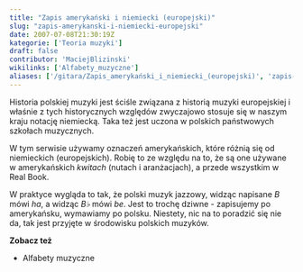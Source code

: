 ```yaml
---
title: "Zapis amerykański i niemiecki (europejski)"
slug: "zapis-amerykanski-i-niemiecki-europejski"
date: 2007-07-08T21:30:19Z
kategorie: ['Teoria muzyki']
draft: false
contributor: 'MaciejBlizinski'
wikilinks: ['Alfabety_muzyczne']
aliases: ['/gitara/Zapis_amerykański_i_niemiecki_(europejski)', 'zapis-amerykański-i-niemiecki-europejski']
---
```

Historia polskiej muzyki jest ściśle związana z historią muzyki
europejskiej i właśnie z tych historycznych względów zwyczajowo stosuje
się w naszym kraju notację niemiecką. Taka też jest uczona w polskich
państwowych szkołach muzycznych.

W tym serwisie używamy oznaczeń amerykańskich, które różnią się od
niemieckich (europejskich). Robię to ze względu na to, że są one używane
w amerykańskich *kwitach* (nutach i aranżacjach), a przede wszystkim w
Real Book.

W praktyce wygląda to tak, że polski muzyk jazzowy, widząc napisane *B*
mówi *ha*, a widząc *B♭* mówi *be*. Jest to trochę dziwne - zapisujemy
po amerykańsku, wymawiamy po polsku. Niestety, nic na to poradzić się
nie da, tak jest przyjęte w środowisku polskich muzyków.

**Zobacz też**

  - Alfabety muzyczne<!-- link nie odnosił się do niczego: 'Zapis amerykański i niemiecki (europejski)' ('content/parked/teoria-muzyki/Zapis_amerykański_i_niemiecki_(europejski).md') links to 'Alfabety_muzyczne' ('content/parked/teoria-muzyki/Alfabety_muzyczne.md') and that does not exist -->

